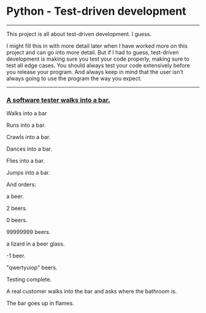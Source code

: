 # Python - Test-driven development

---
This project is all about test-driven development. I guess.

I might fill this in with more detail later when I have worked more on this project and can go into more detail.
But if I had to guess, test-driven development is making sure you test your code
properly, making sure to test all edge cases. You should always test your code
extensively before you release your program. And always keep in mind that the
user isn't always going to use the program the way you expect.

---

### [A software tester walks into a bar.](https://www.reddit.com/r/Jokes/comments/prdi4x/a_software_tester_walks_into_a_bar/)

Walks into a bar

Runs into a bar.

Crawls into a bar.

Dances into a bar.

Flies into a bar.

Jumps into a bar.

And orders:

a beer.

2 beers.

0 beers.

99999999 beers.

a lizard in a beer glass.

-1 beer.

"qwertyuiop" beers.

Testing complete.

A real customer walks into the bar and asks where the bathroom is.

The bar goes up in flames.
